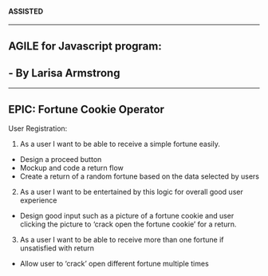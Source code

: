 #### ASSISTED ###
------------------

## AGILE for Javascript program:
## - By Larisa Armstrong 
--------------------------------

EPIC: Fortune Cookie Operator
-----------------------------

User Registration:
1. As a user I want to be able to receive a simple fortune easily.
  - Design a proceed button
  - Mockup and code a return flow
  - Create a return of a random fortune based on the data selected by users

2. As a user I want to be entertained by this logic for overall good user experience
  - Design good input such as a picture of a fortune cookie and user clicking the picture to ‘crack open the fortune cookie’ for a return.

3. As a user I want to be able to receive more than one fortune if unsatisfied with return
  - Allow user to ‘crack’ open different fortune multiple times
 
